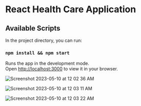 # React Health Care Application

## Available Scripts

In the project directory, you can run:

### `npm install && npm start`

Runs the app in the development mode.\
Open [http://localhost:3000](http://localhost:3000) to view it in your browser.





![Screenshot 2023-05-10 at 12 02 36 AM](https://github.com/ashishva/Ecommerce-Site-Using-Redux-Toolkit/assets/2153396/d67657db-bc77-4eaa-8d59-d74d13fc9047)



![Screenshot 2023-05-10 at 12 03 11 AM](https://github.com/ashishva/Ecommerce-Site-Using-Redux-Toolkit/assets/2153396/b1f95579-7c08-41de-8597-ba5118a46379)



![Screenshot 2023-05-10 at 12 03 22 AM](https://github.com/ashishva/Ecommerce-Site-Using-Redux-Toolkit/assets/2153396/a4fdaacb-2e99-4bb5-916d-37002189123a)

